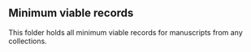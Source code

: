 ## Minimum viable records
This folder holds all minimum viable records for manuscripts from any collections.
